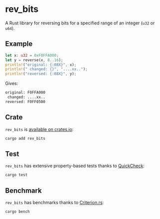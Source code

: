 # rev_bits

A Rust library for reversing bits for a specified range of an integer (`u32` or `u64`).

## Example

```rust
let x: u32 = 0xF0FFA000;
let y = reverse(x, 8..16);
println!("original: {:08X}", x);
println!(" changed: {}", "....xx..");
println!("reversed: {:08X}", y);
```

Gives:

```txt
original: F0FFA000
 changed: ....xx..
reversed: F0FF0500
```

## Crate

`rev_bits` is [available on crates.io][1]:

```sh
cargo add rev_bits
```

[1]: https://crates.io/crates/rev_bits

## Test

`rev_bits` has extensive property-based tests thanks to [QuickCheck]:

```sh
cargo test
```

[QuickCheck]: https://github.com/BurntSushi/quickcheck

## Benchmark

`rev_bits` has benchmarks thanks to [Criterion.rs]:

```sh
cargo bench
```

[Criterion.rs]: https://github.com/bheisler/criterion.rs

